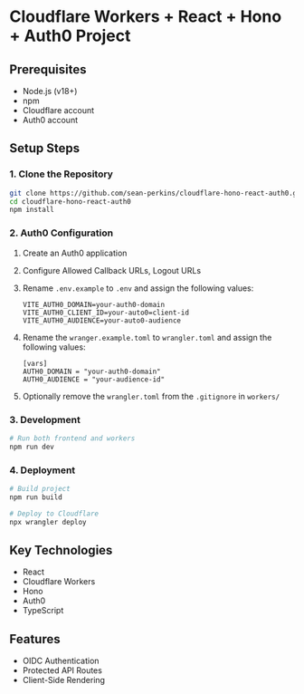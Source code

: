 # Cloudflare Workers + React + Hono + Auth0 Project

## Prerequisites

- Node.js (v18+)
- npm
- Cloudflare account
- Auth0 account

## Setup Steps

### 1. Clone the Repository

```bash
git clone https://github.com/sean-perkins/cloudflare-hono-react-auth0.git
cd cloudflare-hono-react-auth0
npm install
```

### 2. Auth0 Configuration

1. Create an Auth0 application
2. Configure Allowed Callback URLs, Logout URLs
3. Rename `.env.example` to `.env` and assign the following values:

   ```
   VITE_AUTH0_DOMAIN=your-auth0-domain
   VITE_AUTH0_CLIENT_ID=your-auto0=client-id
   VITE_AUTH0_AUDIENCE=your-auto0-audience
   ```

4. Rename the `wranger.example.toml` to `wrangler.toml` and assign the following values:

   ```
   [vars]
   AUTH0_DOMAIN = "your-auth0-domain"
   AUTH0_AUDIENCE = "your-audience-id"
   ```

5. Optionally remove the `wrangler.toml` from the `.gitignore` in `workers/`

### 3. Development

```bash
# Run both frontend and workers
npm run dev
```

### 4. Deployment

```bash
# Build project
npm run build

# Deploy to Cloudflare
npx wrangler deploy
```

## Key Technologies

- React
- Cloudflare Workers
- Hono
- Auth0
- TypeScript

## Features

- OIDC Authentication
- Protected API Routes
- Client-Side Rendering
